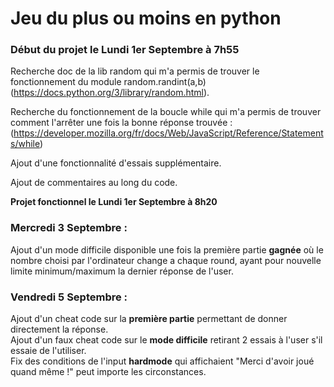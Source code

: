 # Jeu du plus ou moins en python
### Début du projet le Lundi 1er Septembre à 7h55

Recherche doc de la lib random qui m'a permis de trouver le fonctionnement du module random.randint(a,b) (https://docs.python.org/3/library/random.html).

Recherche du fonctionnement de la boucle while qui m'a permis de trouver comment l'arrêter une fois la bonne réponse trouvée : (https://developer.mozilla.org/fr/docs/Web/JavaScript/Reference/Statements/while)

Ajout d'une fonctionnalité d'essais supplémentaire.

Ajout de commentaires au long du code.

**Projet fonctionnel le Lundi 1er Septembre à 8h20**


### Mercredi 3 Septembre :
Ajout d'un mode difficile disponible une fois la première partie **gagnée** où le nombre choisi par l'ordinateur change a chaque round, ayant pour nouvelle limite minimum/maximum la dernier réponse de l'user.


### Vendredi 5 Septembre :
Ajout d'un cheat code sur la **première partie** permettant de donner directement la réponse.  
Ajout d'un faux cheat code sur le **mode difficile** retirant 2 essais à l'user s'il essaie de l'utiliser.  
Fix des conditions de l'input **hardmode** qui affichaient "Merci d'avoir joué quand même !" peut importe les circonstances.





